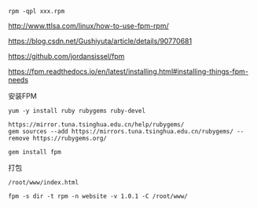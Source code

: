 ```
rpm -qpl xxx.rpm
```

http://www.ttlsa.com/linux/how-to-use-fpm-rpm/

https://blog.csdn.net/Gushiyuta/article/details/90770681



https://github.com/jordansissel/fpm 

https://fpm.readthedocs.io/en/latest/installing.html#installing-things-fpm-needs

安装FPM

```
yum -y install ruby rubygems ruby-devel

https://mirror.tuna.tsinghua.edu.cn/help/rubygems/
gem sources --add https://mirrors.tuna.tsinghua.edu.cn/rubygems/ --remove https://rubygems.org/

gem install fpm
```

打包

```
/root/www/index.html

fpm -s dir -t rpm -n website -v 1.0.1 -C /root/www/ 
```

